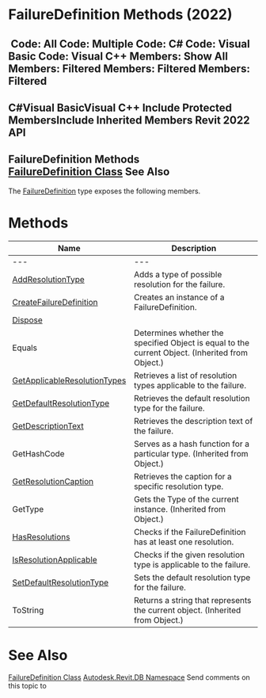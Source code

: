 # FailureDefinition Methods (2022)

﻿
 Code: All Code: Multiple Code: C# Code: Visual Basic Code: Visual C++  Members: Show All Members: Filtered Members: Filtered Members: Filtered   
---  
C#Visual BasicVisual C++
Include Protected MembersInclude Inherited Members
Revit 2022 API  
---  
FailureDefinition Methods  
[FailureDefinition Class](b0c061b0-d712-0c41-6054-b8ce8f996256.md "FailureDefinition Class") See Also  
---  
The [FailureDefinition](b0c061b0-d712-0c41-6054-b8ce8f996256.md "FailureDefinition Class") type exposes the following members.
# Methods
| Name | Description |
| --- | --- |
| --- | --- | --- |
| [AddResolutionType](0f62a4a7-e91e-7061-e3a2-26eb86a6402b.md "AddResolutionType Method") | Adds a type of possible resolution for the failure. |
| [CreateFailureDefinition](5c2aa975-9b44-f5b8-bf9b-519deeb015b4.md "CreateFailureDefinition Method") | Creates an instance of a FailureDefinition. |
| [Dispose](8da15e6c-ce15-c46d-8c47-1b866732ceb1.md "Dispose Method") |
| Equals | Determines whether the specified Object is equal to the current Object. (Inherited from Object.) |
| [GetApplicableResolutionTypes](243085dd-ebe4-de3f-1da4-5be98981be05.md "GetApplicableResolutionTypes Method") | Retrieves a list of resolution types applicable to the failure. |
| [GetDefaultResolutionType](689bd861-133a-2038-de65-fec25df6c8fb.md "GetDefaultResolutionType Method") | Retrieves the default resolution type for the failure. |
| [GetDescriptionText](dd0e9530-51ac-dea0-c8d1-b53162ceb51b.md "GetDescriptionText Method") | Retrieves the description text of the failure. |
| GetHashCode | Serves as a hash function for a particular type.  (Inherited from Object.) |
| [GetResolutionCaption](f1d8c4e5-f1d8-4a68-6f95-612e405fe95a.md "GetResolutionCaption Method") | Retrieves the caption for a specific resolution type. |
| GetType | Gets the Type of the current instance. (Inherited from Object.) |
| [HasResolutions](7a319f17-3a12-69b1-a2b9-7d59f8550189.md "HasResolutions Method") | Checks if the FailureDefinition has at least one resolution. |
| [IsResolutionApplicable](cc88de5e-724f-e28c-f053-1e29ffa0afd0.md "IsResolutionApplicable Method") | Checks if the given resolution type is applicable to the failure. |
| [SetDefaultResolutionType](470f5ae7-5c39-f4e6-ad45-f56b0c78f306.md "SetDefaultResolutionType Method") | Sets the default resolution type for the failure. |
| ToString | Returns a string that represents the current object. (Inherited from Object.) |

# See Also
[FailureDefinition Class](b0c061b0-d712-0c41-6054-b8ce8f996256.md "FailureDefinition Class")
[Autodesk.Revit.DB Namespace](87546ba7-461b-c646-cbb1-2cb8f5bff8b2.md "Autodesk.Revit.DB Namespace")
Send comments on this topic to 